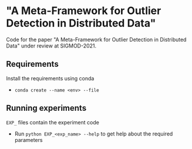 # "A Meta-Framework for Outlier Detection in Distributed Data"

Code for the paper "A Meta-Framework for Outlier Detection in Distributed Data" under review at SIGMOD-2021.

## Requirements

Install the requirements using conda

- `conda create --name <env> --file`

## Running experiments

`EXP_` files contain the experiment code

- Run `python EXP_<exp_name> --help` to get help about the required parameters
